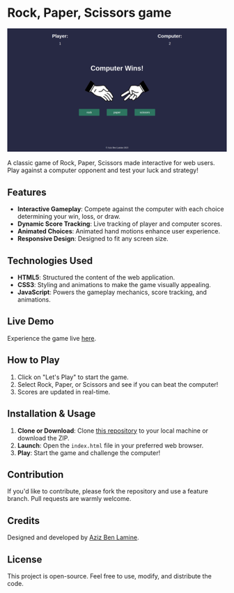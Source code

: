 # Rock, Paper, Scissors game

![Live Game Screenshot](https://github.com/Aziz-BenLamine/Rock-Paper-Scissors/blob/main/images/Screenshot.png)

A classic game of Rock, Paper, Scissors made interactive for web users. Play against a computer opponent and test your luck and strategy!

## Features

- **Interactive Gameplay**: Compete against the computer with each choice determining your win, loss, or draw.
- **Dynamic Score Tracking**: Live tracking of player and computer scores.
- **Animated Choices**: Animated hand motions enhance user experience.
- **Responsive Design**: Designed to fit any screen size.

## Technologies Used

- **HTML5**: Structured the content of the web application.
- **CSS3**: Styling and animations to make the game visually appealing.
- **JavaScript**: Powers the gameplay mechanics, score tracking, and animations.

## Live Demo

Experience the game live [here](https://aziz-benlamine.github.io/Rock-Paper-Scissors/).

## How to Play

1. Click on "Let's Play" to start the game.
2. Select Rock, Paper, or Scissors and see if you can beat the computer!
3. Scores are updated in real-time.

## Installation & Usage

1. **Clone or Download**: Clone [this repository](https://github.com/Aziz-BenLamine/Rock-Paper-Scissors) to your local machine or download the ZIP.
2. **Launch**: Open the `index.html` file in your preferred web browser.
3. **Play**: Start the game and challenge the computer!

## Contribution

If you'd like to contribute, please fork the repository and use a feature branch. Pull requests are warmly welcome.

## Credits

Designed and developed by [Aziz Ben Lamine](https://github.com/Aziz-BenLamine).

## License

This project is open-source. Feel free to use, modify, and distribute the code.
